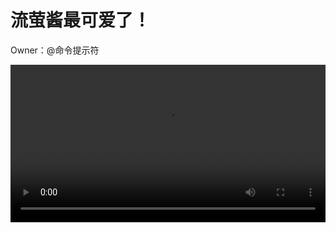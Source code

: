 <script src="js/dark-reader-detector.js"></script>

# 流萤酱最可爱了！

<p data-subtitle>Owner：@命令提示符</p>
<video src="/collection/流萤-mihoyo-CG-CS_Chap03_Act450_m_若我不曾见过太阳.mkv" controls autoplay oncanplay="this.volume=0.25" width="100%"></video>

